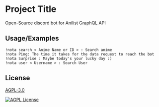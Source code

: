 
# Project Title

Open-Source discord bot for Anilist GraphQL API




## Usage/Examples

```
!nota search < Anime Name or ID > : Search anime
!nota Ping: The time it takes for the data request to reach the bot
!nota Surprise : Maybe today's your lucky day :)
!nota user < Username > : Search User

```


## License

[AGPL-3.0](https://www.gnu.org/licenses/agpl-3.0.html)




[![AGPL License](https://img.shields.io/badge/license-AGPL-blue.svg)](http://www.gnu.org/licenses/agpl-3.0)


